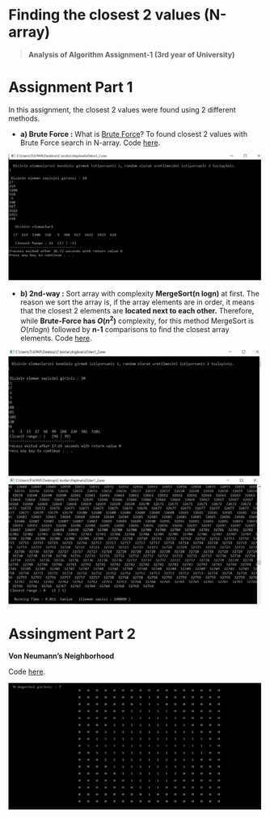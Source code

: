 # Finding the closest 2 values (N-array)

> **Analysis of Algorithm Assignment-1 (3rd year of University)**


# Assignment Part 1

In this assignment, the closest 2 values were found using 2 different methods.

- **a) Brute Force :** What is [Brute Force](https://www.javatpoint.com/brute-force-approach)? To found closest 2 values with Brute Force search in N-array. Code [here](https://github.com/uguraltindal/Finding-the-closest-2-values-N-array-/blob/main/bruteforce.c).

<img src="images/Bruteforce_1a.PNG" width ="500" height = "250">

- **b) 2nd-way :** Sort array with complexity **MergeSort(n logn)** at first. The reason we sort the array is, if the array elements are in order, it means that the closest 2 elements are **located next to each other.** Therefore, while **Brute-Force has $O(n^2)$** complexity, for this method MergeSort is $O(n logn)$ followed by **n-1** comparisons to find the closest array elements. Code [here](https://github.com/uguraltindal/Finding-the-closest-2-values-N-array-/blob/main/2nd-way.c).

<img src="images/mergesort_1b.PNG" width ="500" height = "250">

<img src="images/mergesort_1b_2.PNG" width ="500" height = "250">

# Assingment Part 2

**Von Neumann’s Neighborhood**

Code [here](https://github.com/uguraltindal/Finding-the-closest-2-values-N-array/blob/main/VonNeumann.c).

<img src="images/VonNeumann.PNG" width ="500" height = "250">
